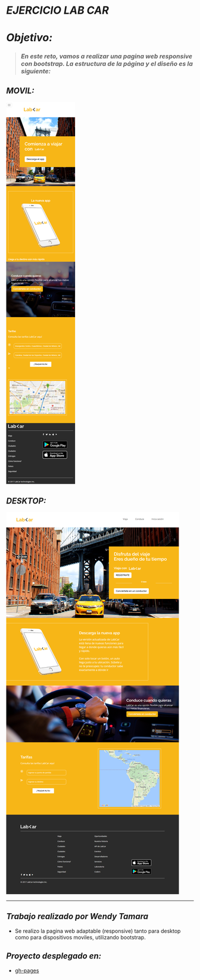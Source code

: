 # ***EJERCICIO LAB CAR***

# *Objetivo:*

> ### *En este reto, vamos a realizar una pagina web responsive con bootstrap. La estructura de la página y el diseño es la siguiente:*

## *MOVIL:*

![MOVIL](assets/images/version-movil.png)

## *DESKTOP:*

![DESKTOP](assets/images/version-web.png)

--------------------------------

## ***Trabajo realizado por Wendy Tamara***


* Se realizo la pagina web adaptable (responsive) tanto para desktop como para dispositivos moviles, utilizando bootstrap.

## *Proyecto desplegado en:*


* [gh-pages](https://wendytamara.github.io/lab-car-boilerplate/ "Título del enlace")
